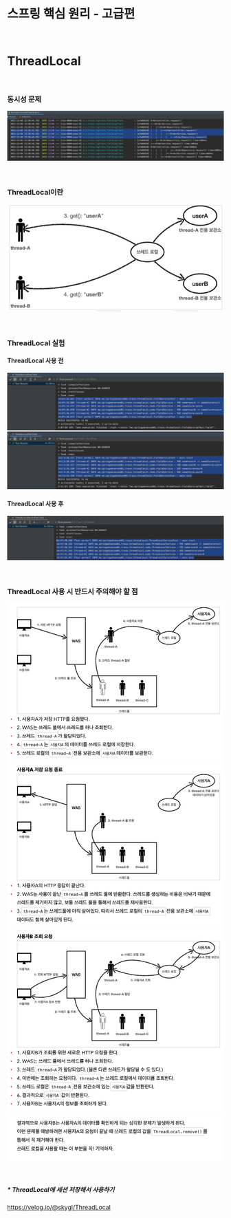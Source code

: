 <br/>

# 스프링 핵심 원리 - 고급편 
<br/>

# ThreadLocal
<br/>

### 동시성 문제 
<img src="./images/sync/sync_problem.png" /><br/>
<br/><br/>

### ThreadLocal이란
<img src="./images/sync/threadLocal.png" /><br/>
<br/><br/>

### ThreadLocal 실험 
#### ThreadLocal 사용 전
<img src="./images/sync/before_threadLocal.png" /><br/>
<img src="./images/sync/before_threadLocal2.png" /><br/>
#### ThreadLocal 사용 후 
<img src="./images/sync/after_threadLocal.png" /><br/>
<br/><br/>

### ThreadLocal 사용 시 반드시 주의해야 할 점 
<img src="./images/sync/threadLocal_need_remove_01.png" /><br/>
<img src="./images/sync/threadLocal_need_remove_02.png" /><br/>
<img src="./images/sync/threadLocal_need_remove_03.png" /><br/>
<img src="./images/sync/threadLocal_need_remove_04.png" /><br/>
<br/><br/>

##### * ThreadLocal에 세션 저장해서 사용하기 
https://velog.io/@skygl/ThreadLocal

<br/><br/>

